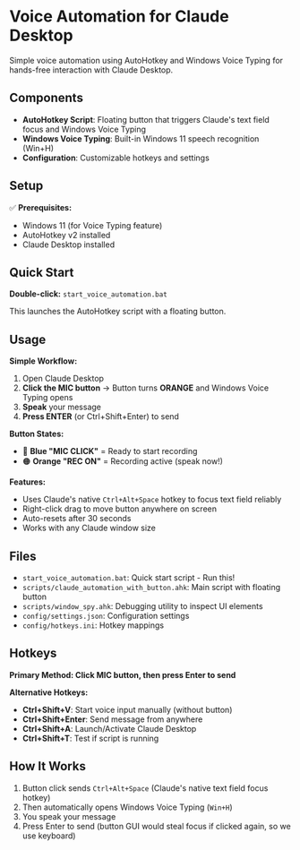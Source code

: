 # Voice Automation for Claude Desktop

Simple voice automation using AutoHotkey and Windows Voice Typing for hands-free interaction with Claude Desktop.

## Components

- **AutoHotkey Script**: Floating button that triggers Claude's text field focus and Windows Voice Typing
- **Windows Voice Typing**: Built-in Windows 11 speech recognition (Win+H)
- **Configuration**: Customizable hotkeys and settings

## Setup

✅ **Prerequisites:**
- Windows 11 (for Voice Typing feature)
- AutoHotkey v2 installed
- Claude Desktop installed

## Quick Start

**Double-click:** `start_voice_automation.bat`

This launches the AutoHotkey script with a floating button.

## Usage

**Simple Workflow:**

1. Open Claude Desktop
2. **Click the MIC button** → Button turns **ORANGE** and Windows Voice Typing opens
3. **Speak** your message
4. **Press ENTER** (or Ctrl+Shift+Enter) to send

**Button States:**
- 🔵 **Blue "MIC CLICK"** = Ready to start recording
- 🟠 **Orange "REC ON"** = Recording active (speak now!)

**Features:**
- Uses Claude's native `Ctrl+Alt+Space` hotkey to focus text field reliably
- Right-click drag to move button anywhere on screen
- Auto-resets after 30 seconds
- Works with any Claude window size


## Files

- `start_voice_automation.bat`: Quick start script - Run this!
- `scripts/claude_automation_with_button.ahk`: Main script with floating button
- `scripts/window_spy.ahk`: Debugging utility to inspect UI elements
- `config/settings.json`: Configuration settings
- `config/hotkeys.ini`: Hotkey mappings

## Hotkeys

**Primary Method: Click MIC button, then press Enter to send**

**Alternative Hotkeys:**

- **Ctrl+Shift+V**: Start voice input manually (without button)
- **Ctrl+Shift+Enter**: Send message from anywhere
- **Ctrl+Shift+A**: Launch/Activate Claude Desktop
- **Ctrl+Shift+T**: Test if script is running

## How It Works

1. Button click sends `Ctrl+Alt+Space` (Claude's native text field focus hotkey)
2. Then automatically opens Windows Voice Typing (`Win+H`)
3. You speak your message
4. Press Enter to send (button GUI would steal focus if clicked again, so we use keyboard)
